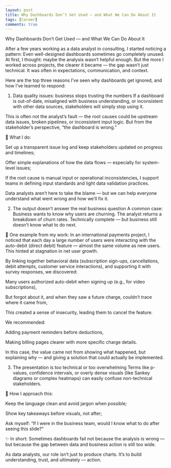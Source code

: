 ```yaml
---
layout: post
title: Why Dashboards Don’t Get Used — and What We Can Do About It
tags: [Career]
comments: true
---
```


Why Dashboards Don’t Get Used — and What We Can Do About It

After a few years working as a data analyst in consulting, I started noticing a pattern:
Even well-designed dashboards sometimes go completely unused.
At first, I thought: maybe the analysis wasn’t helpful enough. But the more I worked across projects, the clearer it became — the gap wasn’t just technical. It was often in expectations, communication, and context.

Here are the top three reasons I’ve seen why dashboards get ignored, and how I’ve learned to respond:

1. Data quality issues: business stops trusting the numbers
If a dashboard is out-of-date, misaligned with business understanding, or inconsistent with other data sources, stakeholders will simply stop using it.

This is often not the analyst’s fault — the root causes could be upstream data issues, broken pipelines, or inconsistent input logic.
But from the stakeholder’s perspective, “the dashboard is wrong.”

📌 What I do:

Set up a transparent issue log and keep stakeholders updated on progress and timelines;

Offer simple explanations of how the data flows — especially for system-level issues;

If the root cause is manual input or operational inconsistencies, I support teams in defining input standards and light data validation practices.

Data analysts aren’t here to take the blame — but we can help everyone understand what went wrong and how we’ll fix it.

2. The output doesn’t answer the real business question
A common case:
Business wants to know why users are churning.
The analyst returns a breakdown of churn rates. Technically complete — but business still doesn't know what to do next.

📌 One example from my work: In an international payments project, I noticed that each day a large number of users were interacting with the auto-debit (direct debit) feature — almost the same volume as new users. This hinted at stagnation in net user growth.

By linking together behavioral data (subscription sign-ups, cancellations, debit attempts, customer service interactions), and supporting it with survey responses, we discovered:

Many users authorized auto-debit when signing up (e.g., for video subscriptions),

But forgot about it, and when they saw a future charge, couldn’t trace where it came from,

This created a sense of insecurity, leading them to cancel the feature.

We recommended:

Adding payment reminders before deductions,

Making billing pages clearer with more specific charge details.

In this case, the value came not from showing what happened, but explaining why — and giving a solution that could actually be implemented.

3. The presentation is too technical or too overwhelming
Terms like p-values, confidence intervals, or overly dense visuals (like Sankey diagrams or complex heatmaps) can easily confuse non-technical stakeholders.

📌 How I approach this:

Keep the language clean and avoid jargon when possible;

Show key takeaways before visuals, not after;

Ask myself: “If I were in the business team, would I know what to do after seeing this slide?”

✨ In short:
Sometimes dashboards fail not because the analysis is wrong — but because the gap between data and business action is still too wide.

As data analysts, our role isn’t just to produce charts.
It’s to build understanding, trust, and ultimately — action.
